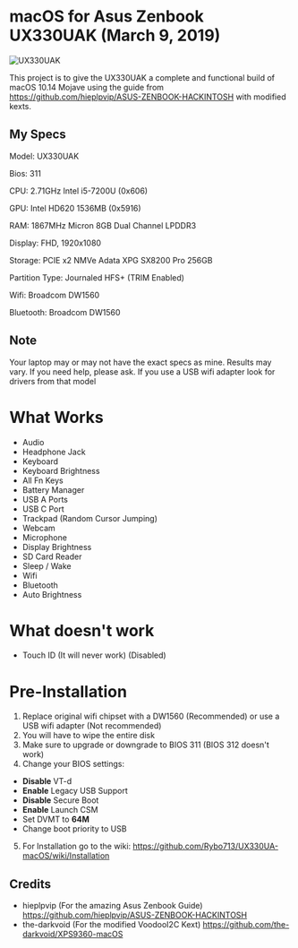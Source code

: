 # macOS for Asus Zenbook UX330UAK (March 9, 2019)
![UX330UAK](https://laptoping.com/specs/wp-content/uploads/2017/05/Asus-Zenbook-UX330UA-AH54-AH5Q-2.png)

This project is to give the UX330UAK a complete and functional build of macOS 10.14 Mojave using the guide from  https://github.com/hieplpvip/ASUS-ZENBOOK-HACKINTOSH with modified kexts.

## My Specs 
Model: UX330UAK

Bios: 311

CPU: 2.71GHz Intel i5-7200U (0x606)

GPU: Intel HD620 1536MB (0x5916)

RAM: 1867MHz Micron 8GB Dual Channel LPDDR3

Display: FHD, 1920x1080

Storage: PCIE x2 NMVe Adata XPG SX8200 Pro 256GB

Partition Type: Journaled HFS+ (TRIM Enabled)

Wifi: Broadcom DW1560 

Bluetooth: Broadcom DW1560

## Note
Your laptop may or may not have the exact specs as mine. Results may vary. If you need help, please ask.
If you use a USB wifi adapter look for drivers from that model

# What Works
- Audio
- Headphone Jack
- Keyboard
- Keyboard Brightness
- All Fn Keys
- Battery Manager
- USB A Ports
- USB C Port
- Trackpad (Random Cursor Jumping)
- Webcam
- Microphone
- Display Brightness
- SD Card Reader
- Sleep / Wake
- Wifi
- Bluetooth
- Auto Brightness

# What doesn't work
- Touch ID (It will never work) (Disabled)

# Pre-Installation
1. Replace original wifi chipset with a DW1560 (Recommended) or use a USB wifi adapter (Not recommended)
2. You will have to wipe the entire disk 
3. Make sure to upgrade or downgrade to BIOS 311 (BIOS 312 doesn't work)
4. Change your BIOS settings: 
  - **Disable** VT-d
  - **Enable** Legacy USB Support
  - **Disable** Secure Boot
  - **Enable** Launch CSM 
  - Set DVMT to **64M**
  - Change boot priority to USB
5. For Installation go to the wiki: https://github.com/Rybo713/UX330UA-macOS/wiki/Installation

## Credits
- hieplpvip (For the amazing Asus Zenbook Guide) https://github.com/hieplpvip/ASUS-ZENBOOK-HACKINTOSH
- the-darkvoid (For the modified VoodooI2C Kext) https://github.com/the-darkvoid/XPS9360-macOS
